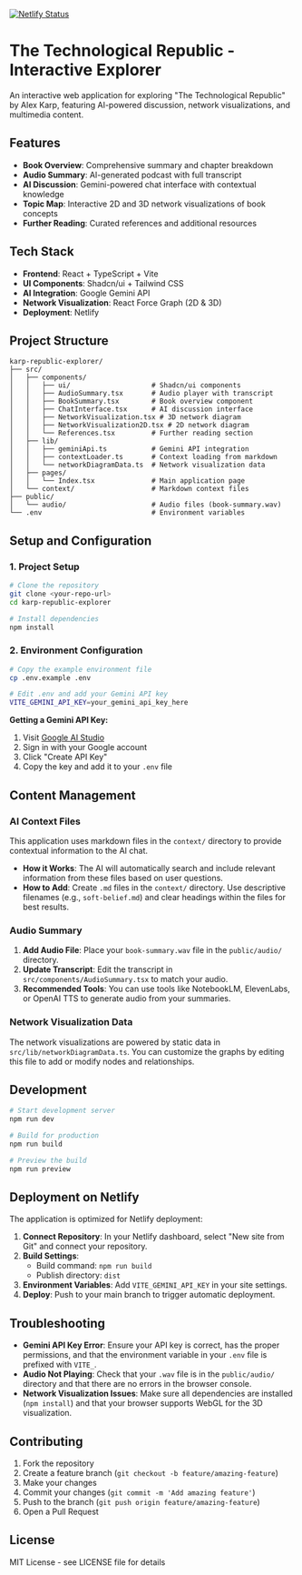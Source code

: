 [![Netlify Status](https://api.netlify.com/api/v1/badges/62666553-8db6-4952-bb62-20ac5fce261a/deploy-status)](https://app.netlify.com/projects/tech-republic/deploys)

# The Technological Republic - Interactive Explorer

An interactive web application for exploring "The Technological Republic" by Alex Karp, featuring AI-powered discussion, network visualizations, and multimedia content.

## Features

- **Book Overview**: Comprehensive summary and chapter breakdown
- **Audio Summary**: AI-generated podcast with full transcript
- **AI Discussion**: Gemini-powered chat interface with contextual knowledge
- **Topic Map**: Interactive 2D and 3D network visualizations of book concepts
- **Further Reading**: Curated references and additional resources

## Tech Stack

- **Frontend**: React + TypeScript + Vite
- **UI Components**: Shadcn/ui + Tailwind CSS
- **AI Integration**: Google Gemini API
- **Network Visualization**: React Force Graph (2D & 3D)
- **Deployment**: Netlify

## Project Structure

```
karp-republic-explorer/
├── src/
│   ├── components/
│   │   ├── ui/                    # Shadcn/ui components
│   │   ├── AudioSummary.tsx       # Audio player with transcript
│   │   ├── BookSummary.tsx        # Book overview component
│   │   ├── ChatInterface.tsx      # AI discussion interface
│   │   ├── NetworkVisualization.tsx # 3D network diagram
│   │   ├── NetworkVisualization2D.tsx # 2D network diagram
│   │   └── References.tsx         # Further reading section
│   ├── lib/
│   │   ├── geminiApi.ts           # Gemini API integration
│   │   ├── contextLoader.ts       # Context loading from markdown
│   │   └── networkDiagramData.ts  # Network visualization data
│   ├── pages/
│   │   └── Index.tsx              # Main application page
│   └── context/                   # Markdown context files
├── public/
│   └── audio/                     # Audio files (book-summary.wav)
└── .env                           # Environment variables
```

## Setup and Configuration

### 1. Project Setup

```bash
# Clone the repository
git clone <your-repo-url>
cd karp-republic-explorer

# Install dependencies
npm install
```

### 2. Environment Configuration

```bash
# Copy the example environment file
cp .env.example .env

# Edit .env and add your Gemini API key
VITE_GEMINI_API_KEY=your_gemini_api_key_here
```

**Getting a Gemini API Key:**

1.  Visit [Google AI Studio](https://makersuite.google.com/app/apikey)
2.  Sign in with your Google account
3.  Click "Create API Key"
4.  Copy the key and add it to your `.env` file

## Content Management

### AI Context Files

This application uses markdown files in the `context/` directory to provide contextual information to the AI chat.

- **How it Works**: The AI will automatically search and include relevant information from these files based on user questions.
- **How to Add**: Create `.md` files in the `context/` directory. Use descriptive filenames (e.g., `soft-belief.md`) and clear headings within the files for best results.

### Audio Summary

1.  **Add Audio File**: Place your `book-summary.wav` file in the `public/audio/` directory.
2.  **Update Transcript**: Edit the transcript in `src/components/AudioSummary.tsx` to match your audio.
3.  **Recommended Tools**: You can use tools like NotebookLM, ElevenLabs, or OpenAI TTS to generate audio from your summaries.

### Network Visualization Data

The network visualizations are powered by static data in `src/lib/networkDiagramData.ts`. You can customize the graphs by editing this file to add or modify nodes and relationships.

## Development

```bash
# Start development server
npm run dev

# Build for production
npm run build

# Preview the build
npm run preview
```

## Deployment on Netlify

The application is optimized for Netlify deployment:

1.  **Connect Repository**: In your Netlify dashboard, select "New site from Git" and connect your repository.
2.  **Build Settings**:
    -   Build command: `npm run build`
    -   Publish directory: `dist`
3.  **Environment Variables**: Add `VITE_GEMINI_API_KEY` in your site settings.
4.  **Deploy**: Push to your main branch to trigger automatic deployment.

## Troubleshooting

-   **Gemini API Key Error**: Ensure your API key is correct, has the proper permissions, and that the environment variable in your `.env` file is prefixed with `VITE_`.
-   **Audio Not Playing**: Check that your `.wav` file is in the `public/audio/` directory and that there are no errors in the browser console.
-   **Network Visualization Issues**: Make sure all dependencies are installed (`npm install`) and that your browser supports WebGL for the 3D visualization.

## Contributing

1.  Fork the repository
2.  Create a feature branch (`git checkout -b feature/amazing-feature`)
3.  Make your changes
4.  Commit your changes (`git commit -m 'Add amazing feature'`)
5.  Push to the branch (`git push origin feature/amazing-feature`)
6.  Open a Pull Request

## License

MIT License - see LICENSE file for details
